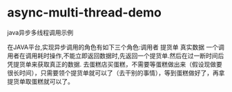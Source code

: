 # async-multi-thread-demo
java异步多线程调用示例

在JAVA平台,实现异步调用的角色有如下三个角色:调用者 提货单   真实数据
一个调用者在调用耗时操作,不能立即返回数据时,先返回一个提货单.然后在过一断时间后凭提货单来获取真正的数据.
去蛋糕店买蛋糕，不需要等蛋糕做出来（假设现做要很长时间），只需要领个提货单就可以了（去干别的事情），等到蛋糕做好了，再拿提货单取蛋糕就可以了。
